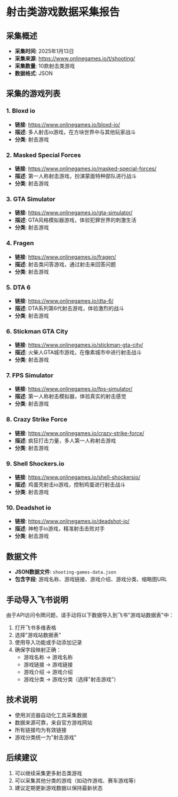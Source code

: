# 射击类游戏数据采集报告

## 采集概述
- **采集时间**: 2025年1月13日
- **采集来源**: https://www.onlinegames.io/t/shooting/
- **采集数量**: 10款射击类游戏
- **数据格式**: JSON

## 采集的游戏列表

### 1. Bloxd io
- **链接**: https://www.onlinegames.io/bloxd-io/
- **描述**: 多人射击io游戏，在方块世界中与其他玩家战斗
- **分类**: 射击游戏

### 2. Masked Special Forces
- **链接**: https://www.onlinegames.io/masked-special-forces/
- **描述**: 第一人称射击游戏，扮演蒙面特种部队进行战斗
- **分类**: 射击游戏

### 3. GTA Simulator
- **链接**: https://www.onlinegames.io/gta-simulator/
- **描述**: GTA风格模拟器游戏，体验犯罪世界的刺激生活
- **分类**: 射击游戏

### 4. Fragen
- **链接**: https://www.onlinegames.io/fragen/
- **描述**: 射击类问答游戏，通过射击来回答问题
- **分类**: 射击游戏

### 5. DTA 6
- **链接**: https://www.onlinegames.io/dta-6/
- **描述**: DTA系列第6代射击游戏，体验激烈的战斗
- **分类**: 射击游戏

### 6. Stickman GTA City
- **链接**: https://www.onlinegames.io/stickman-gta-city/
- **描述**: 火柴人GTA城市游戏，在像素城市中进行射击战斗
- **分类**: 射击游戏

### 7. FPS Simulator
- **链接**: https://www.onlinegames.io/fps-simulator/
- **描述**: 第一人称射击模拟器，体验真实的射击感觉
- **分类**: 射击游戏

### 8. Crazy Strike Force
- **链接**: https://www.onlinegames.io/crazy-strike-force/
- **描述**: 疯狂打击力量，多人第一人称射击游戏
- **分类**: 射击游戏

### 9. Shell Shockers.io
- **链接**: https://www.onlinegames.io/shell-shockersio/
- **描述**: 鸡蛋壳射击io游戏，控制鸡蛋进行射击战斗
- **分类**: 射击游戏

### 10. Deadshot io
- **链接**: https://www.onlinegames.io/deadshot-io/
- **描述**: 神枪手io游戏，精准射击击败对手
- **分类**: 射击游戏

## 数据文件
- **JSON数据文件**: `shooting-games-data.json`
- **包含字段**: 游戏名称、游戏链接、游戏介绍、游戏分类、缩略图URL

## 手动导入飞书说明
由于API访问令牌问题，请手动将以下数据导入到飞书"游戏站数据表"中：

1. 打开飞书多维表格
2. 选择"游戏站数据表"
3. 使用导入功能或手动添加记录
4. 确保字段映射正确：
   - 游戏名称 → 游戏名称
   - 游戏链接 → 游戏链接
   - 游戏介绍 → 游戏介绍
   - 游戏分类 → 游戏分类（选择"射击游戏"）

## 技术说明
- 使用浏览器自动化工具采集数据
- 数据来源可靠，来自官方游戏网站
- 所有链接均为有效链接
- 游戏分类统一为"射击游戏"

## 后续建议
1. 可以继续采集更多射击类游戏
2. 可以采集其他分类的游戏（如动作游戏、赛车游戏等）
3. 建议定期更新游戏数据以保持最新状态
